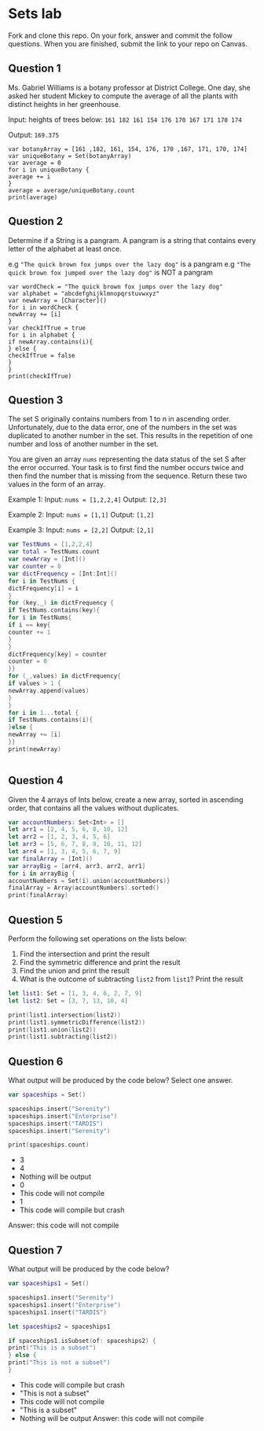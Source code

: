 # Sets lab

Fork and clone this repo. On your fork, answer and commit the follow questions. When you are finished, submit the link to your repo on Canvas.


## Question 1

Ms. Gabriel Williams is a botany professor at District College. One day, she asked her student Mickey to compute the average of all the plants with distinct heights in her greenhouse.

Input: heights of trees below:
`161 182 161 154 176 170 167 171 170 174`

Output:
`169.375`
```
var botanyArray = [161 ,182, 161, 154, 176, 170 ,167, 171, 170, 174]
var uniqueBotany = Set(botanyArray)
var average = 0
for i in uniqueBotany {
average += i
}
average = average/uniqueBotany.count
print(average)
```

## Question 2

Determine if a String is a pangram. A pangram is a string that contains every letter of the alphabet at least once.

e.g `"The quick brown fox jumps over the lazy dog"` is a pangram
e.g `"The quick brown fox jumped over the lazy dog"` is NOT a pangram
```
var wordCheck = "The quick brown fox jumps over the lazy dog"
var alphabet = "abcdefghijklmnopqrstuvwxyz"
var newArray = [Character]()
for i in wordCheck {
newArray += [i]
}
var checkIfTrue = true
for i in alphabet {
if newArray.contains(i){
} else {
checkIfTrue = false
}
}
print(checkIfTrue)

```

## Question 3

The set S originally contains numbers from 1 to n in ascending order. Unfortunately, due to the data error, one of the numbers in the set was duplicated to another number in the set. This results in the repetition of one number and loss of another number in the set.

You are given an array `nums` representing the data status of the set S after the error occurred. Your task is to first find the number occurs twice and then find the number that is missing from the sequence. Return these two values in the form of an array.

Example 1:
Input: `nums = [1,2,2,4]`
Output: `[2,3]`

Example 2:
Input: `nums = [1,1]`
Output: `[1,2]`

Example 3:
Input: `nums = [2,2]`
Output: `[2,1]`

```swift
var TestNums = [1,2,2,4]
var total = TestNums.count
var newArray = [Int]()
var counter = 0
var dictFrequency = [Int:Int]()
for i in TestNums {
dictFrequency[i] = i
}
for (key,_) in dictFrequency {
if TestNums.contains(key){
for i in TestNums{
if i == key{
counter += 1
}
}
dictFrequency[key] = counter
counter = 0
}}
for (_,values) in dictFrequency{
if values > 1 {
newArray.append(values)
}
}
for i in 1...total {
if TestNums.contains(i){
}else {
newArray += [i]
}}
print(newArray)



```

## Question 4

Given the 4 arrays of Ints below, create a new array, sorted in ascending order, that contains all the values without duplicates.

```swift
var accountNumbers: Set<Int> = []
let arr1 = [2, 4, 5, 6, 8, 10, 12]
let arr2 = [1, 2, 3, 4, 5, 6]
let arr3 = [5, 6, 7, 8, 9, 10, 11, 12]
let arr4 = [1, 3, 4, 5, 6, 7, 9]
var finalArray = [Int]()
var arrayBig = [arr4, arr3, arr2, arr1]
for i in arrayBig {
accountNumbers = Set(i).union(accountNumbers)}
finalArray = Array(accountNumbers).sorted()
print(finalArray)

```


## Question 5

Perform the following set operations on the lists below:

1. Find the intersection and print the result
2. Find the symmetric difference and print the result
3. Find the union and print the result
4. What is the outcome of subtracting `list2` from `list1`? Print the result

```swift
let list1: Set = [1, 3, 4, 6, 2, 7, 9]
let list2: Set = [3, 7, 13, 10, 4]

print(list1.intersection(list2))
print(list1.symmetricDifference(list2))
print(list1.union(list2))
print(list1.subtracting(list2))
```


## Question 6

What output will be produced by the code below? Select one answer.

```swift
var spaceships = Set()

spaceships.insert("Serenity")
spaceships.insert("Enterprise")
spaceships.insert("TARDIS")
spaceships.insert("Serenity")

print(spaceships.count)
```

- 3
- 4
- Nothing will be output
- 0
- This code will not compile
- 1
- This code will compile but crash

Answer: this code will not compile

## Question 7

What output will be produced by the code below?

```swift
var spaceships1 = Set()

spaceships1.insert("Serenity")
spaceships1.insert("Enterprise")
spaceships1.insert("TARDIS")

let spaceships2 = spaceships1

if spaceships1.isSubset(of: spaceships2) {
print("This is a subset")
} else {
print("This is not a subset")
}
```

- This code will compile but crash
- "This is not a subset"
- This code will not compile
- "This is a subset"
- Nothing will be output
Answer: this code will not compile
